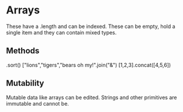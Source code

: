 # Arrays
These have a .length and can be indexed.
These can be empty, hold a single item and they can contain mixed types.

## Methods
.sort()
["lions","tigers","bears oh my!".join("&")
[1,2,3].concat([4,5,6])

## Mutability
Mutable data like arrays can be edited. Strings and other primitives are immutable and cannot be.


 
